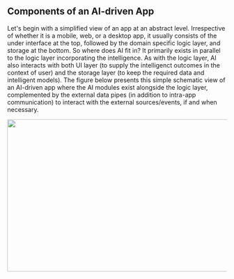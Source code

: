 ## Components of an AI-driven App

Let's begin with a simplified view of an app at an abstract level. Irrespective of whether it is a mobile, web, or a desktop app, it usually consists of the under interface at the top, followed by the domain specific logic layer, and storage at the bottom. So where does AI fit in? It primarily exists in parallel to the logic layer incorporating the intelligence. As with the logic layer, AI also interacts with both UI layer (to supply the intelligenct outcomes in the context of user) and the storage layer (to keep the required data and intelligent models).
The figure below presents this simple schematic view of an AI-driven app where the AI modules exist alongside the logic layer, complemented by the external data pipes (in addition to intra-app communication) to interact with the external sources/events, if and when necessary.

<img src="https://user-images.githubusercontent.com/7511849/208299201-e6256899-3285-4384-a61a-f564a0c7e1a4.png" width="600" height="350" />
